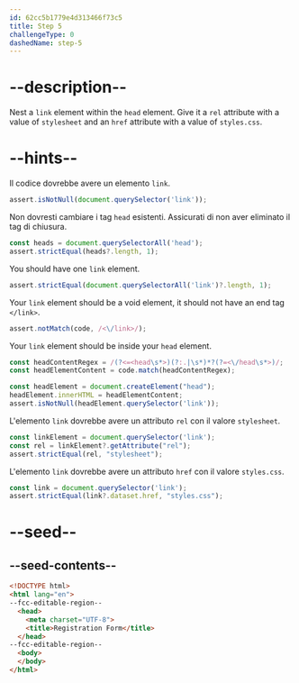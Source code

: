 ```yaml
---
id: 62cc5b1779e4d313466f73c5
title: Step 5
challengeType: 0
dashedName: step-5
---
```


# --description--

Nest a `link` element within the `head` element. Give it a `rel` attribute with a value of `stylesheet` and an `href` attribute with a value of `styles.css`.

# --hints--

Il codice dovrebbe avere un elemento `link`.

```js
assert.isNotNull(document.querySelector('link'));
```

Non dovresti cambiare i tag `head` esistenti. Assicurati di non aver eliminato il tag di chiusura.

```js
const heads = document.querySelectorAll('head');
assert.strictEqual(heads?.length, 1);
```

You should have one `link` element.

```js
assert.strictEqual(document.querySelectorAll('link')?.length, 1);
```

Your `link` element should be a void element, it should not have an end tag `</link>`.

```js
assert.notMatch(code, /<\/link>/);
```

Your `link` element should be inside your `head` element.

```js
const headContentRegex = /(?<=<head\s*>)(?:.|\s*)*?(?=<\/head\s*>)/;
const headElementContent = code.match(headContentRegex);

const headElement = document.createElement("head");
headElement.innerHTML = headElementContent;
assert.isNotNull(headElement.querySelector('link'));
```

L'elemento `link` dovrebbe avere un attributo `rel` con il valore `stylesheet`.

```js
const linkElement = document.querySelector('link');
const rel = linkElement?.getAttribute("rel");
assert.strictEqual(rel, "stylesheet");
```

L'elemento `link` dovrebbe avere un attributo `href` con il valore `styles.css`.

```js
const link = document.querySelector('link');
assert.strictEqual(link?.dataset.href, "styles.css");
```

# --seed--

## --seed-contents--

```html
<!DOCTYPE html>
<html lang="en">
--fcc-editable-region--
  <head>
    <meta charset="UTF-8">
    <title>Registration Form</title>
  </head>
--fcc-editable-region--
  <body>
  </body>
</html>
```
